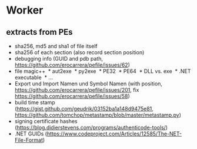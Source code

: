 # Worker

## extracts from PEs
* sha256, md5 and sha1 of file itself
* sha256 of each section (also record section position)
* debugging info (GUID and pdb path, https://github.com/erocarrera/pefile/issues/62) 
* file magic++
  * aut2exe
  * py2exe
  * PE32
  * PE64
  * DLL vs. exe
  * .NET executable
  * ...
* Export und Import Namen und Symbol Namen (with position, https://github.com/erocarrera/pefile/issues/201, fix https://github.com/erocarrera/pefile/issues/58)
* build time stamp (https://gist.github.com/geudrik/03152ba1a148d9475e81, https://github.com/tomchop/metastamp/blob/master/metastamp.py) 
* signing certificate hashes (https://blog.didierstevens.com/programs/authenticode-tools/) 
* .NET GUIDs (https://www.codeproject.com/Articles/12585/The-NET-File-Format)
